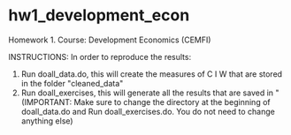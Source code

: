 # hw1_development_econ
Homework 1. Course: Development Economics (CEMFI)

INSTRUCTIONS: In order to reproduce the results: 
  1. Run doall_data.do, this will create the measures of C I W that are stored in the folder "cleaned_data"
  2. Run doall_exercises, this will generate all the results that are saved in "
  (IMPORTANT: Make sure to change the directory at the beginning of doall_data.do and Run doall_exercises.do. You do not need to change anything else)
    
